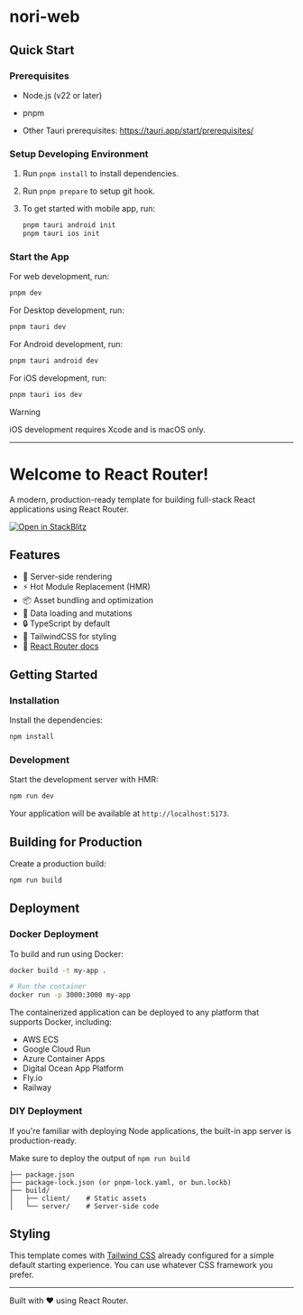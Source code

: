 # nori-web

## Quick Start

### Prerequisites

- Node.js (v22 or later)

- pnpm

- Other Tauri prerequisites: https://tauri.app/start/prerequisites/

### Setup Developing Environment

1. Run `pnpm install` to install dependencies.

2. Run `pnpm prepare` to setup git hook.

3. To get started with mobile app, run:

   ```sh
   pnpm tauri android init
   pnpm tauri ios init
   ```

### Start the App

For web development, run:

```sh
pnpm dev
```

For Desktop development, run:

```sh
pnpm tauri dev
```

For Android development, run:

```sh
pnpm tauri android dev
```

For iOS development, run:

```sh
pnpm tauri ios dev
```

> [!WARNING]
> iOS development requires Xcode and is macOS only.

---

# Welcome to React Router!

A modern, production-ready template for building full-stack React applications using React Router.

[![Open in StackBlitz](https://developer.stackblitz.com/img/open_in_stackblitz.svg)](https://stackblitz.com/github/remix-run/react-router-templates/tree/main/default)

## Features

- 🚀 Server-side rendering
- ⚡️ Hot Module Replacement (HMR)
- 📦 Asset bundling and optimization
- 🔄 Data loading and mutations
- 🔒 TypeScript by default
- 🎉 TailwindCSS for styling
- 📖 [React Router docs](https://reactrouter.com/)

## Getting Started

### Installation

Install the dependencies:

```bash
npm install
```

### Development

Start the development server with HMR:

```bash
npm run dev
```

Your application will be available at `http://localhost:5173`.

## Building for Production

Create a production build:

```bash
npm run build
```

## Deployment

### Docker Deployment

To build and run using Docker:

```bash
docker build -t my-app .

# Run the container
docker run -p 3000:3000 my-app
```

The containerized application can be deployed to any platform that supports Docker, including:

- AWS ECS
- Google Cloud Run
- Azure Container Apps
- Digital Ocean App Platform
- Fly.io
- Railway

### DIY Deployment

If you're familiar with deploying Node applications, the built-in app server is production-ready.

Make sure to deploy the output of `npm run build`

```
├── package.json
├── package-lock.json (or pnpm-lock.yaml, or bun.lockb)
├── build/
│   ├── client/    # Static assets
│   └── server/    # Server-side code
```

## Styling

This template comes with [Tailwind CSS](https://tailwindcss.com/) already configured for a simple default starting experience. You can use whatever CSS framework you prefer.

---

Built with ❤️ using React Router.
